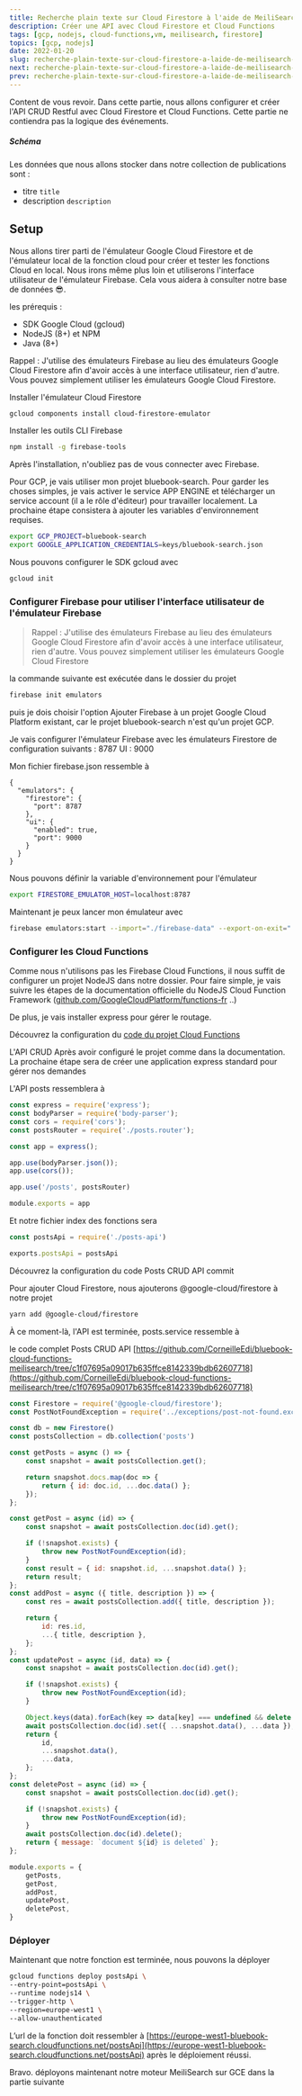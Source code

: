```yaml
---
title: Recherche plain texte sur Cloud Firestore à l'aide de MeiliSearch 2 - api
description: Créer une API avec Cloud Firestore et Cloud Functions
tags: [gcp, nodejs, cloud-functions,vm, meilisearch, firestore]
topics: [gcp, nodejs]
date: 2022-01-20 
slug: recherche-plain-texte-sur-cloud-firestore-a-laide-de-meilisearch-2-api
next: recherche-plain-texte-sur-cloud-firestore-a-laide-de-meilisearch-3-meilisearch
prev: recherche-plain-texte-sur-cloud-firestore-a-laide-de-meilisearch-1-introduction
---
```


Content de vous revoir. Dans cette partie, nous allons configurer et créer l'API CRUD Restful avec Cloud Firestore et Cloud Functions. Cette partie ne contiendra pas la logique des événements.

##### Schéma
Les données que nous allons stocker dans notre collection de publications sont :

- titre `title`
- description `description`

## Setup

Nous allons tirer parti de l'émulateur Google Cloud Firestore et de l'émulateur local de la fonction cloud pour créer et tester les fonctions Cloud en local. Nous irons même plus loin et utiliserons l'interface utilisateur de l'émulateur Firebase. Cela vous aidera à consulter notre base de données 😎.

les prérequis :

- SDK Google Cloud (gcloud)
- NodeJS (8+) et NPM
- Java (8+)

Rappel : J'utilise des émulateurs Firebase au lieu des émulateurs Google Cloud Firestore afin d'avoir accès à une interface utilisateur, rien d'autre. Vous pouvez simplement utiliser les émulateurs Google Cloud Firestore.

Installer l'émulateur Cloud Firestore

```bash
gcloud components install cloud-firestore-emulator
```

Installer les outils CLI Firebase

```bash
npm install -g firebase-tools
```

Après l'installation, n'oubliez pas de vous connecter avec Firebase.

Pour GCP, je vais utiliser mon projet bluebook-search. Pour garder les choses simples, je vais activer le service APP ENGINE et télécharger un service account (il a le rôle d'éditeur) pour travailler localement. La prochaine étape consistera à ajouter les variables d'environnement requises.

```bash
export GCP_PROJECT=bluebook-search
export GOOGLE_APPLICATION_CREDENTIALS=keys/bluebook-search.json
```

Nous pouvons configurer le SDK gcloud avec

```bash
gcloud init
```

### Configurer Firebase pour utiliser l'interface utilisateur de l'émulateur Firebase

> Rappel : J'utilise des émulateurs Firebase au lieu des émulateurs Google Cloud Firestore afin d'avoir accès à une interface utilisateur, rien d'autre. Vous pouvez simplement utiliser les émulateurs Google Cloud Firestore
>

la commande suivante est exécutée dans le dossier du projet

```bash
firebase init emulators
```

puis je dois choisir l'option Ajouter Firebase à un projet Google Cloud Platform existant, car le projet bluebook-search n'est qu'un projet GCP.

Je vais configurer l'émulateur Firebase avec les émulateurs Firestore de configuration suivants : 8787 UI : 9000

Mon fichier firebase.json ressemble à

```json[firebase.json]
{
  "emulators": {
    "firestore": {
      "port": 8787
    },
    "ui": {
      "enabled": true,
      "port": 9000
    }
  }
}
```

Nous pouvons définir la variable d'environnement pour l'émulateur

```bash
export FIRESTORE_EMULATOR_HOST=localhost:8787
```

Maintenant je peux lancer mon émulateur avec

```bash
firebase emulators:start --import="./firebase-data" --export-on-exit="./firebase-data"
```

### Configurer les  Cloud Functions

Comme nous n'utilisons pas les Firebase Cloud Functions, il nous suffit de configurer un projet NodeJS dans notre dossier. Pour faire simple, je vais suivre les étapes de la documentation officielle du NodeJS Cloud Function Framework ([github.com/GoogleCloudPlatform/functions-fr](http://github.com/GoogleCloudPlatform/functions-fr) ..)

De plus, je vais installer express pour gérer le routage.

Découvrez la configuration du [code du projet Cloud Functions](https://github.com/CorneilleEdi/bluebook-cloud-functions-meilisearch/tree/44c570da524547213fb57c7fee869840c3401b92)

L'API CRUD
Après avoir configuré le projet comme dans la documentation. La prochaine étape sera de créer une application express standard pour gérer nos demandes

L'API posts ressemblera à

```javascript
const express = require('express');
const bodyParser = require('body-parser');
const cors = require('cors');
const postsRouter = require('./posts.router');

const app = express();

app.use(bodyParser.json());
app.use(cors());

app.use('/posts', postsRouter)

module.exports = app
```

Et notre fichier index des fonctions sera

```javascript
const postsApi = require('./posts-api')

exports.postsApi = postsApi
```

Découvrez la configuration du code Posts CRUD API commit

Pour ajouter Cloud Firestore, nous ajouterons @google-cloud/firestore à notre projet

```bash
yarn add @google-cloud/firestore
```

À ce moment-là, l'API est terminée, posts.service ressemble à

le code complet Posts CRUD API [https://github.com/CorneilleEdi/bluebook-cloud-functions-meilisearch/tree/c1f07695a09017b635ffce8142339bdb62607718](https://github.com/CorneilleEdi/bluebook-cloud-functions-meilisearch/tree/c1f07695a09017b635ffce8142339bdb62607718)

```javascript
const Firestore = require('@google-cloud/firestore');
const PostNotFoundException = require('../exceptions/post-not-found.exception');

const db = new Firestore()
const postsCollection = db.collection('posts')

const getPosts = async () => {
    const snapshot = await postsCollection.get();

    return snapshot.docs.map(doc => {
        return { id: doc.id, ...doc.data() };
    });
};

const getPost = async (id) => {
    const snapshot = await postsCollection.doc(id).get();

    if (!snapshot.exists) {
        throw new PostNotFoundException(id);
    }
    const result = { id: snapshot.id, ...snapshot.data() };
    return result;
};
const addPost = async ({ title, description }) => {
    const res = await postsCollection.add({ title, description });

    return {
        id: res.id,
        ...{ title, description },
    };
};
const updatePost = async (id, data) => {
    const snapshot = await postsCollection.doc(id).get();

    if (!snapshot.exists) {
        throw new PostNotFoundException(id);
    }

    Object.keys(data).forEach(key => data[key] === undefined && delete data[key])
    await postsCollection.doc(id).set({ ...snapshot.data(), ...data });
    return {
        id,
        ...snapshot.data(),
        ...data,
    };
};
const deletePost = async (id) => {
    const snapshot = await postsCollection.doc(id).get();

    if (!snapshot.exists) {
        throw new PostNotFoundException(id);
    }
    await postsCollection.doc(id).delete();
    return { message: `document ${id} is deleted` };
};

module.exports = {
    getPosts,
    getPost,
    addPost,
    updatePost,
    deletePost,
}
```

### Déployer

Maintenant que notre fonction est terminée, nous pouvons la déployer

```bash
gcloud functions deploy postsApi \
--entry-point=postsApi \
--runtime nodejs14 \
--trigger-http \
--region=europe-west1 \
--allow-unauthenticated
```

L’url de la fonction doit ressembler à [https://europe-west1-bluebook-search.cloudfunctions.net/postsApi](https://europe-west1-bluebook-search.cloudfunctions.net/postsApi) après le déploiement réussi.

Bravo. déployons maintenant notre moteur MeiliSearch sur GCE dans la partie suivante
